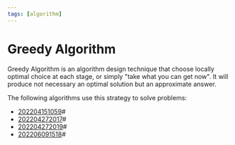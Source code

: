 ```yaml
---
tags: [algorithm]
---
```


# Greedy Algorithm

Greedy Algorithm is an algorithm design technique that choose locally optimal
choice at each stage, or simply "take what you can get now". It will produce not
necessary an optimal solution but an approximate answer.

The following algorithms use this strategy to solve problems:
- [202204151059](202204151059.md)#
- [202204272017](202204272017.md)#
- [202204272019](202204272019.md)#
- [202206091518](202206091518.md)#
